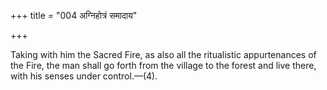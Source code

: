 +++
title = "004 अग्निहोत्रं समादाय"

+++

Taking with him the Sacred Fire, as also all the ritualistic appurtenances of the Fire, the man shall go forth from the village to the forest and live there, with his senses under control.—(4).